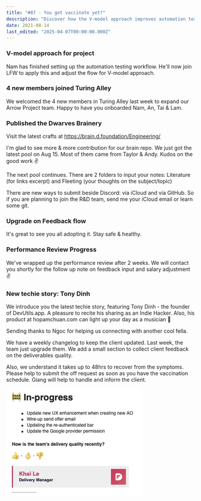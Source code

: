 ```yaml
---
title: "#87 - You got vaccinate yet?"
description: "Discover how the V-model approach improves automation testing workflows and team collaboration in Turing Alley's Arrow Project with new members and latest updates."
date: 2021-08-14
last_edited: "2025-04-07T00:00:00.000Z"
---
```


### V-model approach for project

Nam has finished setting up the automation testing workflow. He'll now join LFW to apply this and adjust the flow for V-model approach.

### 4 new members joined Turing Alley

We welcomed the 4 new members in Turing Alley last week to expand our Arrow Project team. Happy to have you onboarded Nam, An, Tai & Lam.

### Published the Dwarves Brainery

Visit the latest crafts at <https://brain.d.foundation/Engineering/>

I'm glad to see more & more contribution for our brain repo. We just got the latest pool on Aug 15. Most of them came from Taylor & Andy. Kudos on the good work ✌️

The next pool continues. There are 2 folders to input your notes: Literature (for links excerpt) and Fleeting (your thoughts on the subject/topic)

There are new ways to submit beside Discord: via iCloud and via GitHub. So if you are planning to join the R&D team, send me your iCloud email or learn some git.

### Upgrade on Feedback flow

It's great to see you all adopting it. Stay safe & healthy.

### Performance Review Progress

We've wrapped up the performance review after 2 weeks. We will contact you shortly for the follow up note on feedback input and salary adjustment ✌️

### New techie story: Tony Dinh

We introduce you the latest techie story, featuring Tony Dinh - the founder of DevUtils.app. A pleasure to recite his sharing as an Indie Hacker. Also, his product at hopamchuan.com can light up your day as a musician 🎵

Sending thanks to Ngoc for helping us connecting with another cool fella.

We have a weekly changelog to keep the client updated. Last week, the team just upgrade them. We add a small section to collect client feedback on the deliverables quality.

Also, we understand it takes up to 48hrs to recover from the symptoms. Please help to submit the off request as soon as you have the vaccination schedule. Giang will help to handle and inform the client.

![](assets/notion-image-1744006955160-ukyam.webp)
